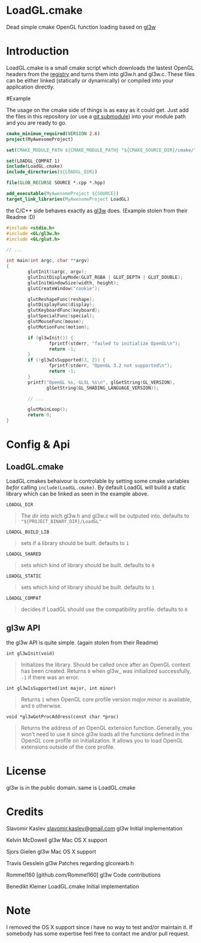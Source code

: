 LoadGL.cmake
============

Dead simple cmake OpenGL function loading based on [gl3w](https://github.com/skaslev/gl3w)

# Introduction

LoadGL.cmake is a small cmake script which downloads the lastest OpenGL headers from the [registry](http://www.opengl.org/registry/) and turns them into gl3w.h and gl3w.c. These files can be either linked (statically or dynamically) or compiled into your application directly.

#Example

The usage on the cmake side of things is as easy as it could get. 
Just add the files in this repository (or use a [git submodule](http://git-scm.com/book/de/Git-Tools-Submodule)) into your module path and you are ready to go.

```cmake
cmake_minimum_required(VERSION 2.6)
project(MyAwesomeProject)

set(CMAKE_MODULE_PATH ${CMAKE_MODULE_PATH} "${CMAKE_SOURCE_DIR}/cmake/")

set(LOADGL_COMPAT 1)
include(LoadGL.cmake)
include_directories(${LOADGL_DIR})

file(GLOB_RECURSE SOURCE *.cpp *.hpp)

add_executable(MyAwesomeProject ${SOURCE})
target_link_libraries(MyAwesomeProject LoadGL)
```

the C/C++ side behaves exactly as [gl3w](https://github.com/skaslev/gl3w) does. (Example stolen from their Readme :D)

```CPP
#include <stdio.h>
#include <GL/gl3w.h>
#include <GL/glut.h>

// ...

int main(int argc, char **argv)
{
        glutInit(&argc, argv);
        glutInitDisplayMode(GLUT_RGBA | GLUT_DEPTH | GLUT_DOUBLE);
        glutInitWindowSize(width, height);
        glutCreateWindow("cookie");

        glutReshapeFunc(reshape);
        glutDisplayFunc(display);
        glutKeyboardFunc(keyboard);
        glutSpecialFunc(special);
        glutMouseFunc(mouse);
        glutMotionFunc(motion);

        if (gl3wInit()) {
                fprintf(stderr, "failed to initialize OpenGL\n");
                return -1;
        }
        if (!gl3wIsSupported(3, 2)) {
                fprintf(stderr, "OpenGL 3.2 not supported\n");
                return -1;
        }
        printf("OpenGL %s, GLSL %s\n", glGetString(GL_VERSION),
               glGetString(GL_SHADING_LANGUAGE_VERSION));

        // ...

        glutMainLoop();
        return 0;
}
```

# Config & Api

## LoadGL.cmake

LoadGL.cmakes behaivour is controlable by setting some cmake variables _befor_ calling `include(LoadGL.cmake)`.
By default LoadGL will build a static library which can be linked as seen in the example above.

`LOADGL_DIR`

> The dir into wich gl3w.h and gl3w.c will be outputed into. 
> defaults to `"${PROJECT_BINARY_DIR}/LoadGL"`

`LOADGL_BUILD_LIB`

> sets if a library should be built. 
> defaults to `1`

`LOADGL_SHARED`

> sets which kind of library should be built. 
> defaults to `0`

`LOADGL_STATIC`

> sets which kind of library should be built.
> defaults to `1`

`LOADGL_COMPAT`

> decides if LoadGL should use the compatibility profile.
> defaults to `0`

## gl3w API

the gl3w API is quite simple. (again stolen from their Readme)

`int gl3wInit(void)`

> Initializes the library. Should be called once after an OpenGL context has
> been created. Returns `0` when gl3w_ was initialized successfully,
> `-1` if there was an error.

`int gl3wIsSupported(int major, int minor)`

> Returns `1` when OpenGL core profile version *major.minor* is available,
> and `0` otherwise.

`void *gl3wGetProcAddress(const char *proc)`

> Returns the address of an OpenGL extension function. Generally, you won't
> need to use it since gl3w loads all the functions defined in the OpenGL
> core profile on initialization. It allows you to load OpenGL extensions
> outside of the core profile.

# License

gl3w is in the public domain.
same is LoadGL.cmake

# Credits

Slavomir Kaslev <slavomir.kaslev@gmail.com>
    gl3w Initial implementation

Kelvin McDowell
    gl3w Mac OS X support

Sjors Gielen
    gl3w Mac OS X support

Travis Gesslein
    gl3w Patches regarding glcorearb.h

Rommel160 [github.com/Rommel160]
    gl3w Code contributions
    
Benedikt Kleiner
    LoadGL.cmake Initial implementation
    
# Note

I removed the OS X support since i have no way to test and/or maintain it. 
If somebody has some expertise feel free to contact me and/or pull request.
